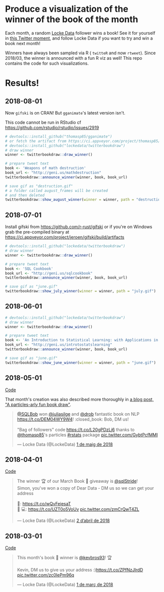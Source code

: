 Produce a visualization of the winner of the book of the month
==============================================================

Each month, a random [Locke Data](https://twitter.com/LockeData) follower wins a book! See it for yourself in [this Twitter moment](https://twitter.com/i/moments/982169969008918528), and follow Locke Data if you want to try and win a book next month!

Winners have always been sampled via R ( `twitteR` and now `rtweet`). Since 2018/03, the winner is announced with a fun R viz as well! This repo contains the code for such visualizations. 



# Results!

## 2018-08-01

Now `gifski` is on CRAN! But `gganimate`'s latest version isn't.

This code cannot be run in RStudio cf https://github.com/rstudio/rstudio/issues/2919

```r
# devtools::install_github("thomasp85/gganimate")
# or fetch the artifact from https://ci.appveyor.com/project/thomasp85/gganimate/build/artifacts
# devtools::install_github("lockedata/twitterbookdraw")
# draw winner
winner <- twitterbookdraw::draw_winner()

# prepare tweet text
book <- 'Weapons of math destruction'
book_url <- "http://geni.us/mathdestruction"
twitterbookdraw::announce_winner(winner, book, book_url)

# save gif as "destruction.gif"
# a folder called august_frames will be created
# and then deleted
twitterbookdraw::show_august_winner(winner = winner, path = "destruction.gif")

```

## 2018-07-01

Install gifski from https://github.com/r-rust/gifski or if you're on Windows grab the pre-compiled binary at https://ci.appveyor.com/project/jeroen/gifski/build/artifacts

```r
# devtools::install_github("lockedata/twitterbookdraw")
# draw winner
winner <- twitterbookdraw::draw_winner()

# prepare tweet text
book <- 'SQL Cookbook'
book_url <- "http://geni.us/sqlcookbook"
twitterbookdraw::announce_winner(winner, book, book_url)

# save gif as "june.gif"
twitterbookdraw::show_july_winner(winner = winner, path = "july.gif")

```

## 2018-06-01

```r
# devtools::install_github("lockedata/twitterbookdraw")
# draw winner
winner <- twitterbookdraw::draw_winner()

# prepare tweet text
book <- 'An Introduction to Statistical Learning: with Applications in R'
book_url <- "http://geni.us/introtostatslearning"
twitterbookdraw::announce_winner(winner, book, book_url)

# save gif as "june.gif"
twitterbookdraw::show_june_winner(winner = winner, path = "june.gif")

```

## 2018-05-01

[Code](inst/legacy/2018-05-01-tidytext.R)

That month's creation was also described more thoroughly in [a blog post, "A particles-arly fun book draw"](https://itsalocke.com/blog/a-particles-arly-fun-book-draw/).

<blockquote class="twitter-tweet" data-lang="ca"><p lang="en" dir="ltr"><a href="https://twitter.com/SQLBob?ref_src=twsrc%5Etfw">@SQLBob</a> won <a href="https://twitter.com/juliasilge?ref_src=twsrc%5Etfw">@juliasilge</a> and <a href="https://twitter.com/drob?ref_src=twsrc%5Etfw">@drob</a> fantastic book on NLP <a href="https://t.co/DEM04WY9W4">https://t.co/DEM04WY9W4</a>! :closed_book: Bob, DM us!<br><br>&quot;Bag of followers&quot; code <a href="https://t.co/L20gPDzLj6">https://t.co/L20gPDzLj6</a> thanks to <a href="https://twitter.com/thomasp85?ref_src=twsrc%5Etfw">@thomasp85</a>&#39;s particles <a href="https://twitter.com/hashtag/rstats?src=hash&amp;ref_src=twsrc%5Etfw">#rstats</a> package <a href="https://t.co/GybtPcfMMI">pic.twitter.com/GybtPcfMMI</a></p>&mdash; Locke Data (@LockeData) <a href="https://twitter.com/LockeData/status/991401888057880576?ref_src=twsrc%5Etfw">1 de maig de 2018</a></blockquote>


## 2018-04-01

[Code](inst/legacy/2018-04-01-dear-data.R)

<blockquote class="twitter-tweet" data-lang="ca"><p lang="en" dir="ltr">The winner 🏆 of our March Book 📕 giveaway is <a href="https://twitter.com/sqlStride?ref_src=twsrc%5Etfw">@sqlStride</a>! <br>Simon, you&#39;ve won a copy of Dear Data - DM us so we can get your address<br><br>📕: <a href="https://t.co/wQvFeiesaT">https://t.co/wQvFeiesaT</a><br>👩
💻: <a href="https://t.co/UZT0o5VoUv">https://t.co/UZT0o5VoUv</a> <a href="https://t.co/zmCrQwT4ZL">pic.twitter.com/zmCrQwT4ZL</a></p>&mdash; Locke Data (@LockeData) <a href="https://twitter.com/LockeData/status/980753545262661634?ref_src=twsrc%5Etfw">2 d’abril de 2018</a></blockquote>

## 2018-03-01

[Code](inst/legacy/2018-03-01-allaire.R)

<blockquote class="twitter-tweet" data-lang="ca"><p lang="en" dir="ltr">This month&#39;s book 📕 winner is <a href="https://twitter.com/kevbros93?ref_src=twsrc%5Etfw">@kevbros93</a>! 🏆<br><br>Kevin, DM us to give us your address :)<a href="https://t.co/ZPfNzJlrdD">https://t.co/ZPfNzJlrdD</a> <a href="https://t.co/zc0IePm96q">pic.twitter.com/zc0IePm96q</a></p>&mdash; Locke Data (@LockeData) <a href="https://twitter.com/LockeData/status/969167624847462400?ref_src=twsrc%5Etfw">1 de març de 2018</a></blockquote>
